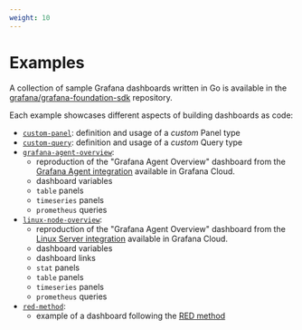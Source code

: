 ```yaml
---
weight: 10
---
```

# Examples

A collection of sample Grafana dashboards written in Go is available in the [grafana/grafana-foundation-sdk](https://github.com/grafana/grafana-foundation-sdk/) repository.

Each example showcases different aspects of building dashboards as code:

* [`custom-panel`](https://github.com/grafana/grafana-foundation-sdk/blob/main/examples/go/custom-panel): definition and usage of a _custom_ Panel type
* [`custom-query`](https://github.com/grafana/grafana-foundation-sdk/blob/main/examples/go/custom-query): definition and usage of a _custom_ Query type
* [`grafana-agent-overview`](https://github.com/grafana/grafana-foundation-sdk/blob/main/examples/go/grafana-agent-overview):
    * reproduction of the "Grafana Agent Overview" dashboard from
      the [Grafana Agent integration](https://grafana.com/docs/grafana-cloud/monitor-infrastructure/integrations/integration-reference/integration-grafana-agent/)
      available in Grafana Cloud.
    * dashboard variables
    * `table` panels
    * `timeseries` panels
    * `prometheus` queries
* [`linux-node-overview`](https://github.com/grafana/grafana-foundation-sdk/blob/main/examples/go/linux-node-overview):
    * reproduction of the "Grafana Agent Overview" dashboard from
      the [Linux Server integration](https://grafana.com/docs/grafana-cloud/monitor-infrastructure/integrations/integration-reference/integration-linux-node/#dashboards)
      available in Grafana Cloud.
    * dashboard variables
    * dashboard links
    * `stat` panels
    * `table` panels
    * `timeseries` panels
    * `prometheus` queries
* [`red-method`](https://github.com/grafana/grafana-foundation-sdk/blob/main/examples/go/red-method):
    * example of a dashboard following
      the [RED method](https://grafana.com/blog/2018/08/02/the-red-method-how-to-instrument-your-services/#the-red-method)
